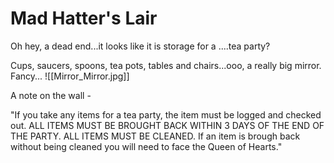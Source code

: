 # Mad Hatter's Lair

Oh hey, a dead end...it looks like it is storage for a ....tea party?

Cups, saucers, spoons, tea pots, tables and chairs...ooo, a really big mirror. Fancy...
![[Mirror_Mirror.jpg]]

A note on the wall -

"If you take any items for a tea party, the item must be logged and checked out. ALL ITEMS MUST BE BROUGHT BACK WITHIN 3 DAYS OF THE END OF THE PARTY. ALL ITEMS MUST BE CLEANED. If an item is brough back without being cleaned you will need to face the Queen of Hearts."